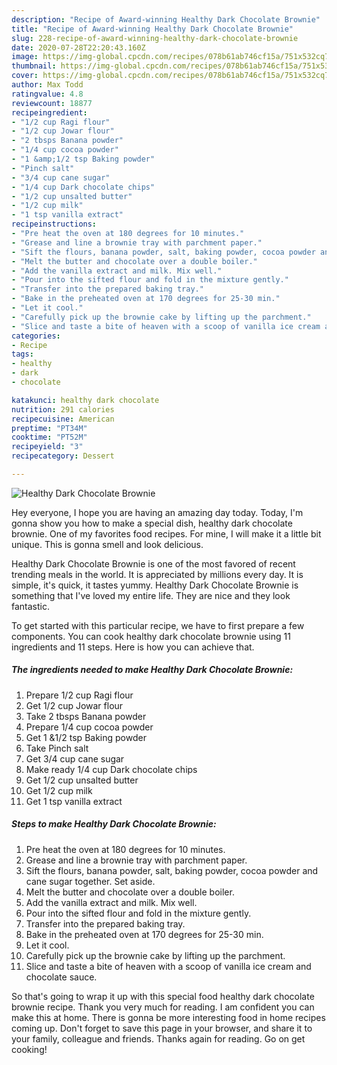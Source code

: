 ```yaml
---
description: "Recipe of Award-winning Healthy Dark Chocolate Brownie"
title: "Recipe of Award-winning Healthy Dark Chocolate Brownie"
slug: 228-recipe-of-award-winning-healthy-dark-chocolate-brownie
date: 2020-07-28T22:20:43.160Z
image: https://img-global.cpcdn.com/recipes/078b61ab746cf15a/751x532cq70/healthy-dark-chocolate-brownie-recipe-main-photo.jpg
thumbnail: https://img-global.cpcdn.com/recipes/078b61ab746cf15a/751x532cq70/healthy-dark-chocolate-brownie-recipe-main-photo.jpg
cover: https://img-global.cpcdn.com/recipes/078b61ab746cf15a/751x532cq70/healthy-dark-chocolate-brownie-recipe-main-photo.jpg
author: Max Todd
ratingvalue: 4.8
reviewcount: 18877
recipeingredient:
- "1/2 cup Ragi flour"
- "1/2 cup Jowar flour"
- "2 tbsps Banana powder"
- "1/4 cup cocoa powder"
- "1 &amp;1/2 tsp Baking powder"
- "Pinch salt"
- "3/4 cup cane sugar"
- "1/4 cup Dark chocolate chips"
- "1/2 cup unsalted butter"
- "1/2 cup milk"
- "1 tsp vanilla extract"
recipeinstructions:
- "Pre heat the oven at 180 degrees for 10 minutes."
- "Grease and line a brownie tray with parchment paper."
- "Sift the flours, banana powder, salt, baking powder, cocoa powder and cane sugar together. Set aside."
- "Melt the butter and chocolate over a double boiler."
- "Add the vanilla extract and milk. Mix well."
- "Pour into the sifted flour and fold in the mixture gently."
- "Transfer into the prepared baking tray."
- "Bake in the preheated oven at 170 degrees for 25-30 min."
- "Let it cool."
- "Carefully pick up the brownie cake by lifting up the parchment."
- "Slice and taste a bite of heaven with a scoop of vanilla ice cream and chocolate sauce."
categories:
- Recipe
tags:
- healthy
- dark
- chocolate

katakunci: healthy dark chocolate 
nutrition: 291 calories
recipecuisine: American
preptime: "PT34M"
cooktime: "PT52M"
recipeyield: "3"
recipecategory: Dessert

---
```



![Healthy Dark Chocolate Brownie](https://img-global.cpcdn.com/recipes/078b61ab746cf15a/751x532cq70/healthy-dark-chocolate-brownie-recipe-main-photo.jpg)

Hey everyone, I hope you are having an amazing day today. Today, I'm gonna show you how to make a special dish, healthy dark chocolate brownie. One of my favorites food recipes. For mine, I will make it a little bit unique. This is gonna smell and look delicious.



Healthy Dark Chocolate Brownie is one of the most favored of recent trending meals in the world. It is appreciated by millions every day. It is simple, it's quick, it tastes yummy. Healthy Dark Chocolate Brownie is something that I've loved my entire life. They are nice and they look fantastic.


To get started with this particular recipe, we have to first prepare a few components. You can cook healthy dark chocolate brownie using 11 ingredients and 11 steps. Here is how you can achieve that.

<!--inarticleads1-->

##### The ingredients needed to make Healthy Dark Chocolate Brownie:

1. Prepare 1/2 cup Ragi flour
1. Get 1/2 cup Jowar flour
1. Take 2 tbsps Banana powder
1. Prepare 1/4 cup cocoa powder
1. Get 1 &amp;1/2 tsp Baking powder
1. Take Pinch salt
1. Get 3/4 cup cane sugar
1. Make ready 1/4 cup Dark chocolate chips
1. Get 1/2 cup unsalted butter
1. Get 1/2 cup milk
1. Get 1 tsp vanilla extract




<!--inarticleads2-->

##### Steps to make Healthy Dark Chocolate Brownie:

1. Pre heat the oven at 180 degrees for 10 minutes.
1. Grease and line a brownie tray with parchment paper.
1. Sift the flours, banana powder, salt, baking powder, cocoa powder and cane sugar together. Set aside.
1. Melt the butter and chocolate over a double boiler.
1. Add the vanilla extract and milk. Mix well.
1. Pour into the sifted flour and fold in the mixture gently.
1. Transfer into the prepared baking tray.
1. Bake in the preheated oven at 170 degrees for 25-30 min.
1. Let it cool.
1. Carefully pick up the brownie cake by lifting up the parchment.
1. Slice and taste a bite of heaven with a scoop of vanilla ice cream and chocolate sauce.




So that's going to wrap it up with this special food healthy dark chocolate brownie recipe. Thank you very much for reading. I am confident you can make this at home. There is gonna be more interesting food in home recipes coming up. Don't forget to save this page in your browser, and share it to your family, colleague and friends. Thanks again for reading. Go on get cooking!
